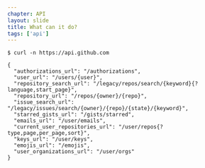 ```yaml
---
chapter: API
layout: slide
title: What can it do?
tags: ['api']
---
```


	$ curl -n https://api.github.com
    
    {
      "authorizations_url": "/authorizations",
      "user_url": "/users/{user}",
      "repository_search_url": "/legacy/repos/search/{keyword}{?language,start_page}",
      "repository_url": "/repos/{owner}/{repo}",
      "issue_search_url": "/legacy/issues/search/{owner}/{repo}/{state}/{keyword}",
      "starred_gists_url": "/gists/starred",
      "emails_url": "/user/emails",
      "current_user_repositories_url": "/user/repos{?type,page,per_page,sort}",
      "keys_url": "/user/keys",
      "emojis_url": "/emojis",
      "user_organizations_url": "/user/orgs"
    }
